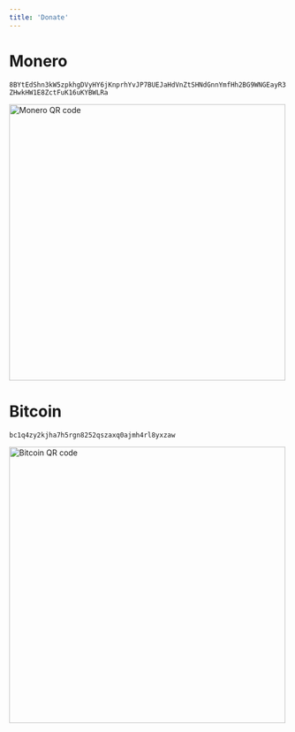 ```yaml
---
title: 'Donate'
---
```


# Monero
```8BYtEdShn3kW5zpkhgDVyHY6jKnprhYvJP7BUEJaHdVnZtSHNdGnnYmfHh2BG9WNGEayR3ZHwkHW1E8ZctFuK16uKYBWLRa```


<img alt="Monero QR code" src="https://www.lawrencelogoh.xyz/donate/monero.png" width=500/>

# Bitcoin
```bc1q4zy2kjha7h5rgn8252qszaxq0ajmh4rl8yxzaw```


<img alt="Bitcoin QR code" src="https://www.lawrencelogoh.xyz/donate/bitcoin.png" width=500/>
